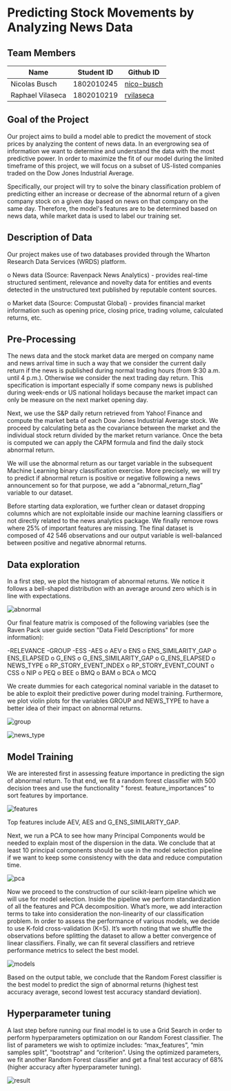 # Predicting Stock Movements by Analyzing News Data

## Team Members
Name | Student ID | Github ID
------------ | ------------- | -------------
Nicolas Busch | 1802010245 | [nico-busch](https://github.com/nico-busch)
Raphael Vilaseca | 1802010219 | [rvilaseca](https://github.com/rvilaseca)

## Goal of the Project

Our project aims to build a model able to predict the movement of stock prices by analyzing the content of news data. In an evergrowing sea of information we want to determine and understand the data with the most predictive power. In order to maximize the fit of our model during the limited timeframe of this project, we will focus on a subset of US-listed companies traded on the Dow Jones Industrial Average.

Specifically, our project will try to solve the binary classification problem of predicting either an increase or decrease of the abnormal return of a given company stock on a given day based on news on that company on the same day. Therefore, the model's features are to be determined based on news data, while market data is used to label our training set.

## Description of Data

Our project makes use of two databases provided through the Wharton Research Data Services (WRDS) platform.

o News data (Source: Ravenpack News Analytics) - provides real-time structured sentiment, relevance and novelty data for entities and events detected in the unstructured text published by reputable content sources.

o Market data (Source: Compustat Global) - provides financial market information such as opening price, closing price, trading volume, calculated returns, etc.

## Pre-Processing

The news data and the stock market data are merged on company name and news arrival time in such a way that we consider the current daily return if the news is published during normal trading hours (from 9:30 a.m. until 4 p.m.). Otherwise we consider the next trading day return. This specification is important especially if some company news is published during week-ends or US national holidays because the market impact can only be measure on the next market opening day. 

Next, we use the S&P daily return retrieved from Yahoo! Finance and compute the market beta of each Dow Jones Industrial Average stock. We proceed by calculating beta as the covariance between the market and the individual stock return divided by the market return variance. Once the beta is computed we can apply the CAPM formula and find the daily stock abnormal return. 

We will use the abnormal return as our target variable in the subsequent Machine Learning binary classification exercise. More precisely, we will try to predict if abnormal return is positive or negative following a news announcement so for that purpose, we add a “abnormal_return_flag” variable to our dataset. 

Before starting data exploration, we further clean or dataset dropping columns which are not exploitable inside our machine learning classifiers or not directly related to the news analytics package. We finally remove rows where 25% of important features are missing. The final dataset is composed of 42 546 observations and our output variable is well-balanced between positive and negative abnormal returns. 

## Data exploration

In a first step, we plot the histogram of abnormal returns. We notice it follows a bell-shaped distribution with an average around zero which is in line with expectations.

![abnormal](/images/abnormal.png)

Our final feature matrix is composed of the following variables (see the Raven Pack user guide section "Data Field Descriptions" for more information):

-RELEVANCE
-GROUP
-ESS
-AES
o	AEV
o	ENS
o	ENS_SIMILARITY_GAP
o	ENS_ELAPSED
o	G_ENS
o	G_ENS_SIMILARITY_GAP
o	G_ENS_ELAPSED
o	NEWS_TYPE
o	RP_STORY_EVENT_INDEX
o	RP_STORY_EVENT_COUNT
o	CSS
o	NIP
o	PEQ
o	BEE
o	BMQ
o	BAM
o	BCA
o	MCQ

We create dummies for each categorical nominal variable in the dataset to be able to exploit their predictive power during model training. Furthermore, we plot violin plots for the variables GROUP and NEWS_TYPE to have a better idea of their impact on abnormal returns. 

![group](/images/group.png)

![news_type](/images/news_type.png)

## Model Training

We are interested first in assessing feature importance in predicting the sign of abnormal return. To that end, we fit a random forest classifier with 500 decision trees and use the functionality " forest. feature_importances” to sort features by importance. 

![features](/images/features.PNG)

Top features include AEV, AES and G_ENS_SIMILARITY_GAP.

Next, we run a PCA to see how many Principal Components would be needed to explain most of the dispersion in the data. We conclude that at least 10 principal components should be use in the model selection pipeline if we want to keep some consistency with the data and reduce computation time.

![pca](/images/pca.png)

Now we proceed to the construction of our scikit-learn pipeline which we will use for model selection. Inside the pipeline we perform standardization of all the features and PCA decomposition. What’s more, we add interaction terms to take into consideration the non-linearity of our classification problem. In order to assess the performance of various models, we decide to use K-fold cross-validation (K=5). It’s worth noting that we shuffle the observations before splitting the dataset to allow a better convergence of linear classifiers. Finally, we can fit several classifiers and retrieve performance metrics to select the best model. 

![models](/images/models.PNG)

Based on the output table, we conclude that the Random Forest classifier is the best model to predict the sign of abnormal returns (highest test accuracy average, second lowest test accuracy standard deviation). 


## Hyperparameter tuning 

A last step before running our final model is to use a Grid Search in order to perform hyperparameters optimization on our Random Forest classifier. The list of parameters we wish to optimize includes: “max_features”, “min samples split”, “bootstrap” and “criterion”. Using the optimized parameters, we fit another Random Forest classifier and get a final test accuracy of 68% (higher accuracy after hyperparameter tuning).

![result](/images/result.PNG)
